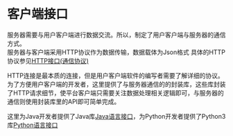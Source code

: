 # 客户端接口

服务器需要与用户客户端进行数据交流。所以，制定了用户客户端与服务器的通信方式。  
服务器与客户端采用HTTP协议作为数据传输，数据载体为Json格式
具体的HTTP协议参见[HTTP接口(通信协议)](http-protocol.html)
  
HTTP连接是最本质的连接，但是用户客户端软件的编写者需要了解详细的协议。为了方便用户客户端的开发者，这里提供了与服务器通信的的封装库，这些库封装了HTTP请求细节，使平台客户端只需要关注数据处理相关逻辑即可，与服务器的通信则使用封装库里的API即可简单完成。  
    
这里为Java开发者提供了Java库[Java语言接口](java-lang.html)，为Python开发者提供了Python3库[Python语言接口](python-lang.html)
